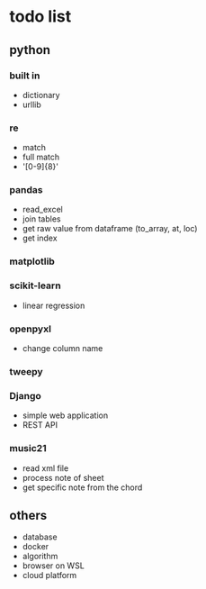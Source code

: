 # todo list
## python
### built in
- dictionary
- urllib
### re
- match
- full match
- '[0-9]{8}'
### pandas
- read_excel
- join tables
- get raw value from dataframe (to_array, at, loc)
- get index
### matplotlib
### scikit-learn
- linear regression
### openpyxl
- change column name
### tweepy
### Django
- simple web application
- REST API
### music21
- read xml file
- process note of sheet
- get specific note from the chord
## others
- database
- docker
- algorithm
- browser on WSL
- cloud platform
